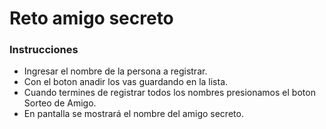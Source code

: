 <h1>Reto amigo secreto</h1>

### Instrucciones

* Ingresar el nombre de la persona a registrar.
* Con el boton anadir los vas guardando en la lista.
* Cuando termines de registrar todos los nombres presionamos el boton Sorteo de Amigo.
* En pantalla se mostrará el nombre del amigo secreto.